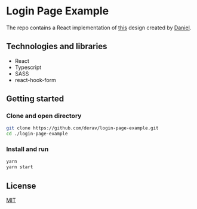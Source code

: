 # Login Page Example

The repo contains a React implementation of [this](https://www.figma.com/community/file/836569395944745131) design created by [Daniel](https://www.figma.com/@iiCe).

## Technologies and libraries

* React
* Typescript
* SASS
* react-hook-form

## Getting started

### Clone and open directory

```bash
git clone https://github.com/derav/login-page-example.git
cd ./login-page-example
```

### Install and run

```bash
yarn
yarn start
```

## License
[MIT](https://choosealicense.com/licenses/mit/)
